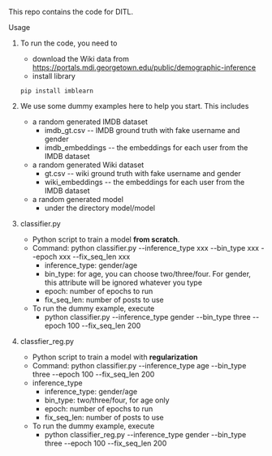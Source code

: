 This repo contains the code for DITL.

Usage
1. To run the code, you need to 
	* download the Wiki data from https://portals.mdi.georgetown.edu/public/demographic-inference  
	* install library
	```
	pip install imblearn
	```

2. We use some dummy examples here to help you start. This includes
	* a random generated IMDB dataset
		* imdb_gt.csv -- IMDB ground truth with fake username and gender
		* imdb_embeddings -- the embeddings for each user from the IMDB dataset
	* a random generated Wiki dataset
		* gt.csv -- wiki ground truth with fake username and gender
		* wiki_embeddings -- the embeddings for each user from the IMDB dataset
	* a random generated model
		* under the directory model/model
		
3. classifier.py  
	* Python script to train a model **from scratch**.  
	* Command: python classifier.py --inference_type xxx --bin_type xxx --epoch xxx --fix_seq_len xxx
	  	* inference_type: gender/age
		* bin_type: for age, you can choose two/three/four. For gender, this attribute will be ignored whatever you type
		* epoch: number of epochs to run
		* fix_seq_len: number of posts to use
	* To run the dummy example, execute 
		* python classifier.py --inference_type gender --bin_type three --epoch 100 --fix_seq_len 200
4. classfier_reg.py  
	* Python script to train a model with **regularization**  
	* Command: python classifier.py --inference_type age --bin_type three --epoch 100 --fix_seq_len 200  
	* inference_type
		* inference_type: gender/age
		* bin_type: two/three/four, for age only
		* epoch: number of epochs to run
		* fix_seq_len: number of posts to use
	* To run the dummy example, execute 
		* python classifier_reg.py --inference_type gender --bin_type three --epoch 100 --fix_seq_len 200
		
